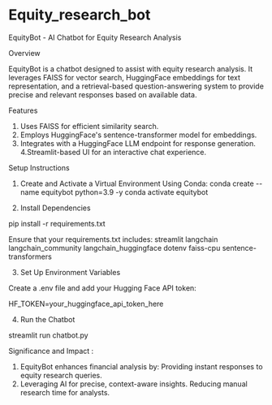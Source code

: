 # Equity_research_bot

EquityBot - AI Chatbot for Equity Research Analysis

Overview

EquityBot is a chatbot designed to assist with equity research analysis. It leverages FAISS for vector search, HuggingFace embeddings for text representation, and a retrieval-based question-answering system to provide precise and relevant responses based on available data.

Features

1. Uses FAISS for efficient similarity search.
2. Employs HuggingFace's sentence-transformer model for embeddings.
3. Integrates with a HuggingFace LLM endpoint for response generation.
4.Streamlit-based UI for an interactive chat experience.

Setup Instructions

1. Create and Activate a Virtual Environment
Using Conda:
conda create --name equitybot python=3.9 -y
conda activate equitybot

2. Install Dependencies

pip install -r requirements.txt

Ensure that your requirements.txt includes:
streamlit
langchain
langchain_community
langchain_huggingface
dotenv
faiss-cpu
sentence-transformers

3. Set Up Environment Variables

Create a .env file and add your Hugging Face API token:

HF_TOKEN=your_huggingface_api_token_here

4. Run the Chatbot

streamlit run chatbot.py

Significance and Impact :
1. EquityBot enhances financial analysis by:
Providing instant responses to equity research queries.
2. Leveraging AI for precise, context-aware insights.
Reducing manual research time for analysts.





